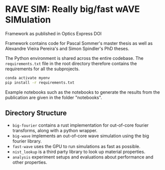<!-- Copyright (c) 2024, ETH Zurich -->

# RAVE SIM: Really big/fast wAVE SIMulation

Framework as published in Optics Express DOI

Framework contains code for Pascal Sommer's master thesis as well as Alexandre Vieira Pereira's and Simon Spindler's PhD theses.


The Python environment is shared across the entire codebase. The `requirements.txt` file in the root directory therefore contains the requirements for all the subprojects.

```bash
conda activate myenv
pip install -r requirements.txt
```

Example notebooks such as the notebooks to generate the results from the publication are given in the folder "notebooks".

## Directory Structure

* `big-fourier` contains a rust implementation for out-of-core fourier transforms, along with a python wrapper.
* `big-wave` implements an out-of-core wave simulation using the big fourier library.
* `fast-wave` uses the GPU to run simulations as fast as possible.
* `nist_lookup` is a third party library to look up material properties.
* `analysis` experiment setups and evaluations about performance and other properties.
